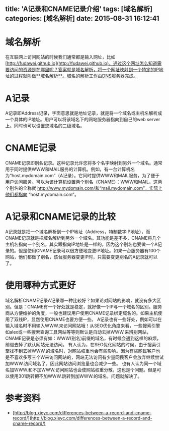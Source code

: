 title: 'A记录和CNAME记录介绍'
tags: [域名解析]
categories: [域名解析]
date: 2015-08-31 16:12:41
---
# 域名解析
在互联网上访问网站的时候我们通常都是输入网址，比如[http://fudawei.github.io](http://fudawei.github.io)，通过这个网址怎么知道需要访问的资源是在哪里呢？答案就是域名解析，将一个网址映射到一个特定的IP地址的过程就叫做**域名解析**。域名的解析工作由DNS服务器完成。
<!--more-->
# A记录
A记录即Address记录，字面意思就是地址记录，就是将一个域名或主机名解析成一个具体的IP地址。用户可以将该域名下的网站服务器指向到自己的web server上。同时也可以设置您域名的二级域名。

# CNAME记录
CNAME记录即别名记录。这种记录允许您将多个名字映射到另外一个域名。通常用于同时提供WWW和MAIL服务的计算机。例如，有一台计算机名为“host.mydomain.com”（A记录）。它同时提供WWW和MAIL服务，为了便于用户访问服务。可以为该计算机设置两个别名（CNAME）：WWW和MAIL。这两个别名的全称就 http://www.mydomain.com/和“mail.mydomain.com”。实际上他们都指向 “host.mydomain.com”。

# A记录和CNAME记录的比较
A记录就是把一个域名解析到一个IP地址（Address，特制数字IP地址），而CNAME记录就是把域名解析到另外一个域名。其功能是差不多，CNAME将几个主机名指向一个别名，其实跟指向IP地址是一样的，因为这个别名也要做一个A记录的。但是使用CNAME记录可以很方便地变更IP地址。如果一台服务器有100个网站，他们都做了别名，该台服务器变更IP时，只需要变更别名的A记录就可以了。

# 使用哪种方式更好
域名解析CNAME记录A记录哪一种比较好？如果论对网站的影响，就没有多大区别。但是：CNAME有一个好处就是稳定，就好像一个IP与一个域名的区别。服务商从方便维护的角度，一般也建议用户使用CNAME记录绑定域名的。如果主机使用了双线IP，显然使用CNAME也要方便一些。
A记录也有一些好处，例如可以在输入域名时不用输入WWW.来访问网站哦！从SEO优化角度来看，一些搜索引擎如alex或一些搜索查询工具网站等等则默认是自动去掉WWW.来辨别网站，CNAME记录是必须有如：WWW(别名)前缀的域名，有时候会遇到这样的麻烦，前缀去掉了默认网站无法访问。
有人认为，在SEO优化网站的时候，由于搜索引擎找不到去掉WWW.的域名时，对网站权重也会有些影响。因为有些网民客户也是不喜欢多写三个W来访问网站的，网站无法访问有少量网民客户会放弃继续尝试加WWW.访问域名了，因此网站访问浏览量也会减少一些。
也有人认为同一个域名加WWW.和不加WWW.访问网站也会使网站权重分散，这也是个问题。但是可以使用301跳转把不加WWW.跳转到加WWW.的域名，问题就解决了。

# 参考资料

* [http://blog.xieyc.com/differences-between-a-record-and-cname-record/](http://blog.xieyc.com/differences-between-a-record-and-cname-record/)

